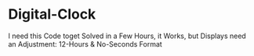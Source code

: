 # Digital-Clock
I need this Code toget Solved in a Few Hours, it Works, but Displays need an Adjustment: 12-Hours &amp; No-Seconds Format
